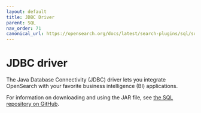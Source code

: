 ```yaml
---
layout: default
title: JDBC Driver
parent: SQL
nav_order: 71
canonical_url: https://opensearch.org/docs/latest/search-plugins/sql/sql/jdbc/
---
```


# JDBC driver

The Java Database Connectivity (JDBC) driver lets you integrate OpenSearch with your favorite business intelligence (BI) applications.

For information on downloading and using the JAR file, see [the SQL repository on GitHub](https://github.com/opensearch-project/sql/tree/master/sql-jdbc).
